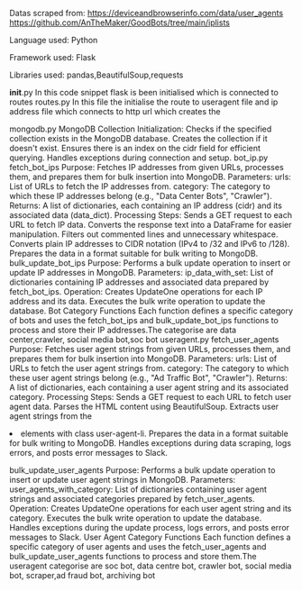 Datas scraped from:
	https://deviceandbrowserinfo.com/data/user_agents 
	https://github.com/AnTheMaker/GoodBots/tree/main/iplists 

Language used: Python

Framework used: Flask

Libraries used: pandas,BeautifulSoup,requests


__init__.py
	In this code snippet flask is been initialised which is connected to routes
routes.py
           In this file the initialise the route to useragent file and ip address file which connects to http url which creates the 

mongodb.py
MongoDB Collection Initialization:
Checks if the specified collection exists in the MongoDB database.
Creates the collection if it doesn't exist.
Ensures there is an index on the cidr field for efficient querying.
Handles exceptions during connection and setup.
bot_ip.py
fetch_bot_ips
Purpose: Fetches IP addresses from given URLs, processes them, and prepares them for bulk insertion into MongoDB.
Parameters:
urls: List of URLs to fetch the IP addresses from.
category: The category to which these IP addresses belong (e.g., "Data Center Bots", "Crawler").
Returns:
A list of dictionaries, each containing an IP address (cidr) and its associated data (data_dict).
Processing Steps:
Sends a GET request to each URL to fetch IP data.
Converts the response text into a DataFrame for easier manipulation.
Filters out commented lines and unnecessary whitespace.
Converts plain IP addresses to CIDR notation (IPv4 to /32 and IPv6 to /128).
Prepares the data in a format suitable for bulk writing to MongoDB.
bulk_update_bot_ips
Purpose: Performs a bulk update operation to insert or update IP addresses in MongoDB.
Parameters:
ip_data_with_set: List of dictionaries containing IP addresses and associated data prepared by fetch_bot_ips.
Operation:
Creates UpdateOne operations for each IP address and its data.
Executes the bulk write operation to update the database.
Bot Category Functions
Each function defines a specific category of bots and uses the fetch_bot_ips and bulk_update_bot_ips functions to process and store their IP addresses.The categorise are data center,crawler, social media bot,soc bot
useragent.py
fetch_user_agents
Purpose: Fetches user agent strings from given URLs, processes them, and prepares them for bulk insertion into MongoDB.
Parameters:
urls: List of URLs to fetch the user agent strings from.
category: The category to which these user agent strings belong (e.g., "Ad Traffic Bot", "Crawler").
Returns:
A list of dictionaries, each containing a user agent string and its associated category.
Processing Steps:
Sends a GET request to each URL to fetch user agent data.
Parses the HTML content using BeautifulSoup.
Extracts user agent strings from the <li> elements with class user-agent-li.
Prepares the data in a format suitable for bulk writing to MongoDB.
Handles exceptions during data scraping, logs errors, and posts error messages to Slack.

bulk_update_user_agents
Purpose: Performs a bulk update operation to insert or update user agent strings in MongoDB.
Parameters:
user_agents_with_category: List of dictionaries containing user agent strings and associated categories prepared by fetch_user_agents.
Operation:
Creates UpdateOne operations for each user agent string and its category.
Executes the bulk write operation to update the database.
Handles exceptions during the update process, logs errors, and posts error messages to Slack.
User Agent Category Functions
Each function defines a specific category of user agents and uses the fetch_user_agents and bulk_update_user_agents functions to process and store them.The useragent categorise are soc bot, data centre bot, crawler bot, social media bot, scraper,ad fraud bot, archiving bot
